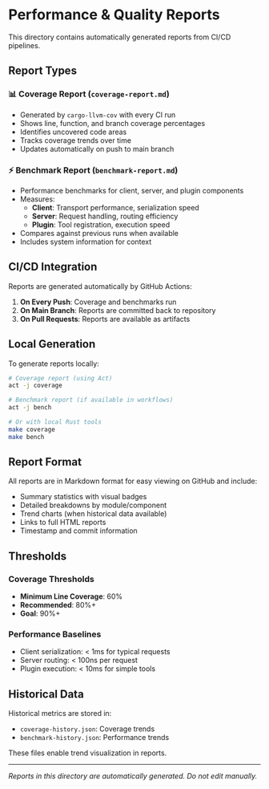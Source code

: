 # Performance & Quality Reports

This directory contains automatically generated reports from CI/CD pipelines.

## Report Types

### 📊 Coverage Report (`coverage-report.md`)
- Generated by `cargo-llvm-cov` with every CI run
- Shows line, function, and branch coverage percentages
- Identifies uncovered code areas
- Tracks coverage trends over time
- Updates automatically on push to main branch

### ⚡ Benchmark Report (`benchmark-report.md`)
- Performance benchmarks for client, server, and plugin components
- Measures:
  - **Client**: Transport performance, serialization speed
  - **Server**: Request handling, routing efficiency
  - **Plugin**: Tool registration, execution speed
- Compares against previous runs when available
- Includes system information for context

## CI/CD Integration

Reports are generated automatically by GitHub Actions:

1. **On Every Push**: Coverage and benchmarks run
2. **On Main Branch**: Reports are committed back to repository
3. **On Pull Requests**: Reports are available as artifacts

## Local Generation

To generate reports locally:

```bash
# Coverage report (using Act)
act -j coverage

# Benchmark report (if available in workflows)
act -j bench

# Or with local Rust tools
make coverage
make bench
```

## Report Format

All reports are in Markdown format for easy viewing on GitHub and include:
- Summary statistics with visual badges
- Detailed breakdowns by module/component
- Trend charts (when historical data available)
- Links to full HTML reports
- Timestamp and commit information

## Thresholds

### Coverage Thresholds
- **Minimum Line Coverage**: 60%
- **Recommended**: 80%+
- **Goal**: 90%+

### Performance Baselines
- Client serialization: < 1ms for typical requests
- Server routing: < 100ns per request
- Plugin execution: < 10ms for simple tools

## Historical Data

Historical metrics are stored in:
- `coverage-history.json`: Coverage trends
- `benchmark-history.json`: Performance trends

These files enable trend visualization in reports.

---

*Reports in this directory are automatically generated. Do not edit manually.*